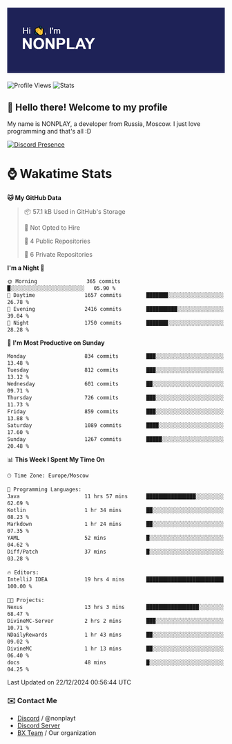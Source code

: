 ![Discord Presence](./header.png)
<br></br>
![Profile Views](https://komarev.com/ghpvc/?username=NONPLAYT&color=blue&style=for-the-badge)
![Stats](https://img.shields.io/badge/0%25-OPTIMIZED-orange?style=for-the-badge)


## :wave: Hello there! Welcome to my profile

My name is NONPLAY, a developer from Russia, Moscow. I just love programming and that's all :D

[![Discord Presence](https://lanyard.cnrad.dev/api/597087584090587177?showDisplayName=true)](https://discord.com/users/597087584090587177) 

# ⌚ Wakatime Stats

<!--START_SECTION:waka-->
**🐱 My GitHub Data** 

> 📦 57.1 kB Used in GitHub's Storage 
 > 
> 🚫 Not Opted to Hire
 > 
> 📜 4 Public Repositories 
 > 
> 🔑 6 Private Repositories 
 > 
**I'm a Night 🦉** 

```text
🌞 Morning                365 commits         █░░░░░░░░░░░░░░░░░░░░░░░░   05.90 % 
🌆 Daytime                1657 commits        ███████░░░░░░░░░░░░░░░░░░   26.78 % 
🌃 Evening                2416 commits        ██████████░░░░░░░░░░░░░░░   39.04 % 
🌙 Night                  1750 commits        ███████░░░░░░░░░░░░░░░░░░   28.28 % 
```
📅 **I'm Most Productive on Sunday** 

```text
Monday                   834 commits         ███░░░░░░░░░░░░░░░░░░░░░░   13.48 % 
Tuesday                  812 commits         ███░░░░░░░░░░░░░░░░░░░░░░   13.12 % 
Wednesday                601 commits         ██░░░░░░░░░░░░░░░░░░░░░░░   09.71 % 
Thursday                 726 commits         ███░░░░░░░░░░░░░░░░░░░░░░   11.73 % 
Friday                   859 commits         ███░░░░░░░░░░░░░░░░░░░░░░   13.88 % 
Saturday                 1089 commits        ████░░░░░░░░░░░░░░░░░░░░░   17.60 % 
Sunday                   1267 commits        █████░░░░░░░░░░░░░░░░░░░░   20.48 % 
```


📊 **This Week I Spent My Time On** 

```text
🕑︎ Time Zone: Europe/Moscow

💬 Programming Languages: 
Java                     11 hrs 57 mins      ████████████████░░░░░░░░░   62.69 % 
Kotlin                   1 hr 34 mins        ██░░░░░░░░░░░░░░░░░░░░░░░   08.23 % 
Markdown                 1 hr 24 mins        ██░░░░░░░░░░░░░░░░░░░░░░░   07.35 % 
YAML                     52 mins             █░░░░░░░░░░░░░░░░░░░░░░░░   04.62 % 
Diff/Patch               37 mins             █░░░░░░░░░░░░░░░░░░░░░░░░   03.28 % 

🔥 Editors: 
IntelliJ IDEA            19 hrs 4 mins       █████████████████████████   100.00 % 

🐱‍💻 Projects: 
Nexus                    13 hrs 3 mins       █████████████████░░░░░░░░   68.47 % 
DivineMC-Server          2 hrs 2 mins        ███░░░░░░░░░░░░░░░░░░░░░░   10.71 % 
NDailyRewards            1 hr 43 mins        ██░░░░░░░░░░░░░░░░░░░░░░░   09.02 % 
DivineMC                 1 hr 13 mins        ██░░░░░░░░░░░░░░░░░░░░░░░   06.40 % 
docs                     48 mins             █░░░░░░░░░░░░░░░░░░░░░░░░   04.25 % 
```


 Last Updated on 22/12/2024 00:56:44 UTC
<!--END_SECTION:waka-->

### ✉️ Contact Me

- [Discord](https://discord.com/users/597087584090587177) / @nonplayt
- [Discord Server](https://discord.gg/p7cxhw7E2M)
- [BX Team](https://github.com/BX-Team) / Our organization
